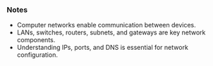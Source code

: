 ### Notes
- Computer networks enable communication between devices.
- LANs, switches, routers, subnets, and gateways are key network components.
- Understanding IPs, ports, and DNS is essential for network configuration.
